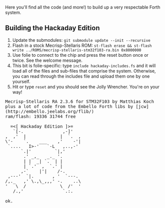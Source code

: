 Here you'll find all the code (and more!) to build up a very respectable Forth system.


## Building the Hackaday Edition

1. Update the submodules: `git submodule update --init --recursive`
2. Flash in a stock Mecrisp-Stellaris ROM: `st-flash erase && st-flash write ../ROMS/mecrisp-stellaris-stm32f103-ra.bin 0x8000000`
3. Use folie to connect to the chip and press the reset button once or twice.  See the welcome message.
4. This bit is folie-specific: type `include hackaday-includes.fs` and it will load all of the files and sub-files that comprise the system.  Otherwise, you can read through the includes file and upload them one by one yourself.
5. Hit or type `reset` and you should see the Jolly Wrencher.  You're on your way!

<pre>
Mecrisp-Stellaris RA 2.3.6 for STM32F103 by Matthias Koch
plus a lot of code from the Embello Forth libs by [jcw]
(http://embello.jeelabs.org/flib/)
ram/flash: 19336 31744 free 

  =<[ Hackaday Edition ]>=
   `[-.               ,-]'
,  ,'  |             |  `.  ,
\'-    `.    ___    ,'    -'|
 `....   I>-'   `-L   ,..,-'
      `.|'         `|,'
       .' _,_   _._ '.
       | |  _| `.  | |
       | `.'  ,  `.' |
      ,-`    |'|    /-.
 ,---'  `|.       , '  `---.
/,._   ,' \.,\_,,,' -.    ..\
'   \  /             \  /'  '
   /.,'               `.:.   

ok.
</pre>



